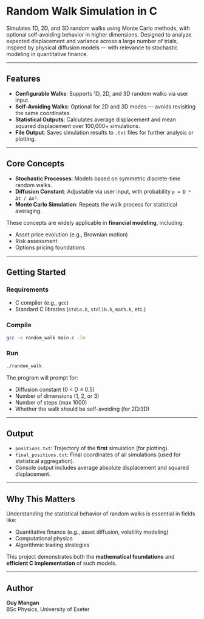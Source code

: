# Random Walk Simulation in C

Simulates 1D, 2D, and 3D random walks using Monte Carlo methods, with optional self-avoiding behavior in higher dimensions. Designed to analyze expected displacement and variance across a large number of trials, inspired by physical diffusion models — with relevance to stochastic modeling in quantitative finance.

---

## Features

- **Configurable Walks**: Supports 1D, 2D, and 3D random walks via user input.
- **Self-Avoiding Walks**: Optional for 2D and 3D modes — avoids revisiting the same coordinates.
- **Statistical Outputs**: Calculates average displacement and mean squared displacement over 100,000+ simulations.
- **File Output**: Saves simulation results to `.txt` files for further analysis or plotting.

---

## Core Concepts

- **Stochastic Processes**: Models based on symmetric discrete-time random walks.
- **Diffusion Constant**: Adjustable via user input, with probability `p = D * Δt / Δx²`.
- **Monte Carlo Simulation**: Repeats the walk process for statistical averaging.

These concepts are widely applicable in **financial modeling**, including:
- Asset price evolution (e.g., Brownian motion)
- Risk assessment
- Options pricing foundations

---

## Getting Started

### Requirements
- C compiler (e.g., `gcc`)
- Standard C libraries (`stdio.h`, `stdlib.h`, `math.h`, etc.)

### Compile
```bash
gcc -o random_walk main.c -lm
```

### Run
```bash
./random_walk
```

The program will prompt for:
- Diffusion constant (0 < D ≤ 0.5)
- Number of dimensions (1, 2, or 3)
- Number of steps (max 1000)
- Whether the walk should be self-avoiding (for 2D/3D)

---

## Output

- `positions.txt`: Trajectory of the **first** simulation (for plotting).
- `final_positions.txt`: Final coordinates of all simulations (used for statistical aggregation).
- Console output includes average absolute displacement and squared displacement.

---

## Why This Matters

Understanding the statistical behavior of random walks is essential in fields like:
- Quantitative finance (e.g., asset diffusion, volatility modeling)
- Computational physics
- Algorithmic trading strategies

This project demonstrates both the **mathematical foundations** and **efficient C implementation** of such models.

---

## Author

**Guy Mangan**  
BSc Physics, University of Exeter 

